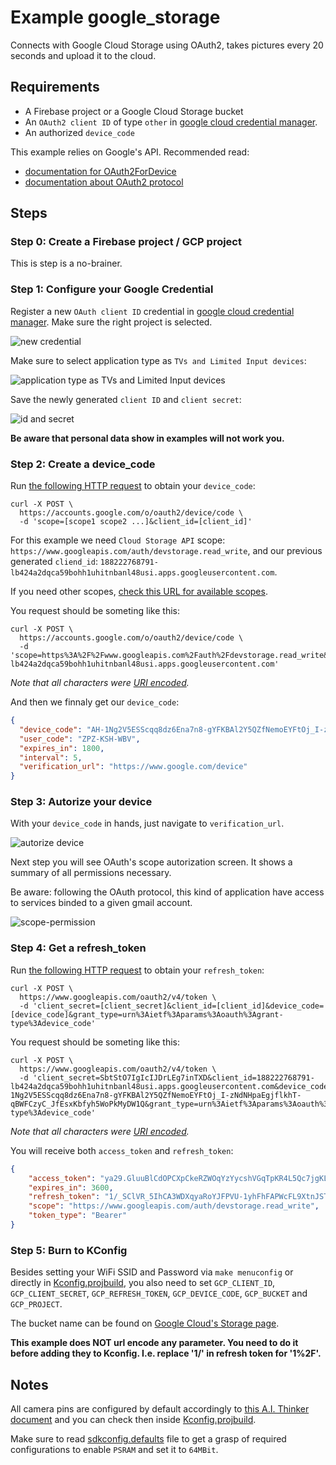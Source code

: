 # Example google_storage

Connects with Google Cloud Storage using OAuth2, takes pictures every 20 seconds and upload it to the cloud.

## Requirements

- A Firebase project or a Google Cloud Storage bucket
- An `OAuth2 client ID` of type `other` in [google cloud credential manager](https://console.cloud.google.com/apis/credentials).
- An authorized `device_code`

This example relies on Google's API. Recommended read:
- [documentation for OAuth2ForDevice](https://developers.google.com/identity/protocols/OAuth2ForDevices)
- [documentation about OAuth2 protocol](https://developers.google.com/identity/protocols/OAuth2)

## Steps

### Step 0: Create a Firebase project / GCP project

This is step is a no-brainer.

### Step 1: Configure your Google Credential

Register a new `OAuth client ID` credential in [google cloud credential manager](https://console.cloud.google.com/apis/credentials). Make sure the right project is selected.

![new credential](../../assets/google_storage/new-credential.png)

Make sure to select application type as `TVs and Limited Input devices`:

![application type as TVs and Limited Input devices](../../assets/google_storage/credential-type-other.png)

Save the newly generated `client ID` and `client secret`:

![id and secret](../../assets/google_storage/id-secret.png)

**Be aware that personal data show in examples will not work you.**

### Step 2: Create a device_code

Run [the following HTTP request](https://developers.google.com/identity/protocols/OAuth2ForDevices#step-1-request-device-and-user-codes) to obtain your `device_code`: 

```curl
curl -X POST \
  https://accounts.google.com/o/oauth2/device/code \
  -d 'scope=[scope1 scope2 ...]&client_id=[client_id]'
```

For this example we need `Cloud Storage API` scope: `https://www.googleapis.com/auth/devstorage.read_write`, and our previous generated `cliend_id`: `188222768791-lb424a2dqca59bohh1uhitnbanl48usi.apps.googleusercontent.com`.

If you need other scopes, [check this URL for available scopes](https://developers.google.com/identity/protocols/OAuth2ForDevices#allowedscopes).

You request should be someting like this:

```curl
curl -X POST \
  https://accounts.google.com/o/oauth2/device/code \
  -d 'scope=https%3A%2F%2Fwww.googleapis.com%2Fauth%2Fdevstorage.read_write&client_id=188222768791-lb424a2dqca59bohh1uhitnbanl48usi.apps.googleusercontent.com'
```

_Note that all characters were [URI encoded](https://www.urlencoder.org/)._


And then we finnaly get our `device_code`:

```json
{
  "device_code": "AH-1Ng2V5ESScqq8dz6Ena7n8-gYFKBAl2Y5QZfNemoEYFtOj_I-zNdNHpaEgjflkhT-qBWFCzyC_JfEsxKbfyh5WoPkMyDW1Q",
  "user_code": "ZPZ-KSH-WBV",
  "expires_in": 1800,
  "interval": 5,
  "verification_url": "https://www.google.com/device"
}
```

### Step 3: Autorize your device

With your `device_code` in hands, just navigate to 
`verification_url`.

![autorize device](../../assets/google_storage/autorize-device.png)

Next step you will see OAuth's scope autorization screen.
It shows a summary of all permissions necessary.

Be aware: following the OAuth protocol, this kind of application have access to services binded to a given gmail account.

![scope-permission](../../assets/google_storage/scope-permission.png)


### Step 4: Get a refresh_token

Run [the following HTTP request](https://developers.google.com/identity/protocols/OAuth2ForDevices#step-4-poll-googles-authorization-server) to obtain your `refresh_token`: 

```curl
curl -X POST \
  https://www.googleapis.com/oauth2/v4/token \
  -d 'client_secret=[client_secret]&client_id=[client_id]&device_code=[device_code]&grant_type=urn%3Aietf%3Aparams%3Aoauth%3Agrant-type%3Adevice_code'
```

You request should be someting like this:

```curl
curl -X POST \
  https://www.googleapis.com/oauth2/v4/token \
  -d 'client_secret=SbtStO7IgIcIJDrLEg7inTXD&client_id=188222768791-lb424a2dqca59bohh1uhitnbanl48usi.apps.googleusercontent.com&device_code=AH-1Ng2V5ESScqq8dz6Ena7n8-gYFKBAl2Y5QZfNemoEYFtOj_I-zNdNHpaEgjflkhT-qBWFCzyC_JfEsxKbfyh5WoPkMyDW1Q&grant_type=urn%3Aietf%3Aparams%3Aoauth%3Agrant-type%3Adevice_code'
```

_Note that all characters were [URI encoded](https://www.urlencoder.org/)._


You will receive both `access_token` and `refresh_token`:

```json
{
    "access_token": "ya29.GluuBlCdOPCXpCkeRZWOqYzYycshVGqTpKR4L5Qc7jgKLuytVWrPqtLeA9jfr9-_oVsIDTthfY-cN2U3Fz0NeMvewb4H3xbSqBsqxOwoC9kFDJiU0nkiy5NwZyED",
    "expires_in": 3600,
    "refresh_token": "1/_SClVR_5IhCA3WDXqyaRoYJFPVU-1yhFhFAPWcFL9XtnJSTfGJhlx4tngrU1wGLO",
    "scope": "https://www.googleapis.com/auth/devstorage.read_write",
    "token_type": "Bearer"
}
```

### Step 5: Burn to KConfig

Besides setting your WiFi SSID and Password via `make menuconfig` or directly in [Kconfig.projbuild](./main/Kconfig.projbuild), you also need to set `GCP_CLIENT_ID`, `GCP_CLIENT_SECRET`, `GCP_REFRESH_TOKEN`, `GCP_DEVICE_CODE`, `GCP_BUCKET` and `GCP_PROJECT`.

The bucket name can be found on [Google Cloud's Storage page](https://console.cloud.google.com/storage/browser).

**This example does NOT url encode any parameter. You need to do it before adding they to Kconfig. I.e. replace '1/' in refresh token for '1%2F'.**

## Notes

All camera pins are configured by default accordingly to [this A.I. Thinker document](../../assets/ESP32-CAM_Product_Specification.pdf) and you can check then inside [Kconfig.projbuild](./main/Kconfig.projbuild).

Make sure to read [sdkconfig.defaults](./sdkconfig.defaults) file to get a grasp of required configurations to enable `PSRAM` and set it to `64MBit`.
